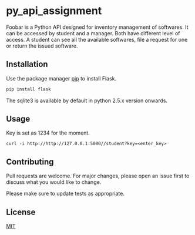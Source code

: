 # py_api_assignment

Foobar is a Python API designed for inventory management of softwares. It can be accessed by student and a manager. Both have different level of access. A student can see all the available softwares, file a request for one or return the issued software.

## Installation

Use the package manager [pip](https://pypi.org/project/Flask/) to install Flask.

```bash
pip install flask
```
The sqlite3 is available by default in python 2.5.x version onwards.

## Usage
Key is set as 1234 for the moment.


```curl
curl -i http://http://127.0.0.1:5000//student?key=<enter_key>
```

## Contributing
Pull requests are welcome. For major changes, please open an issue first to discuss what you would like to change.

Please make sure to update tests as appropriate.

## License
[MIT](https://choosealicense.com/licenses/mit/)